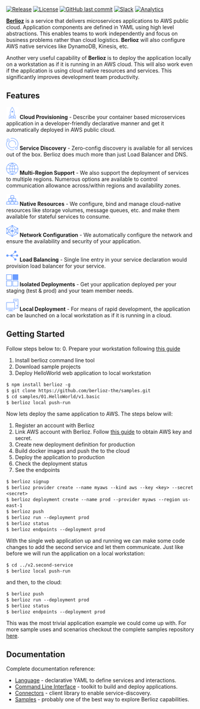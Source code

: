 
[![Release](https://img.shields.io/github/release/berlioz-the/berlioz.svg)](https://github.com/berlioz-the/berlioz/releases/latest)
[![License](https://img.shields.io/github/license/berlioz-the/berlioz.svg)](https://github.com/berlioz-the/berlioz/LICENSE.md)
[![GitHub last commit](https://img.shields.io/github/last-commit/berlioz-the/berlioz.svg)](https://github.com/berlioz-the/berlioz/commits/master)
[![Slack](https://img.shields.io/badge/slack-join-6073A0.svg)](https://slack.berlioz.cloud)
[![Analytics](https://ga-beacon.appspot.com/UA-120606268-2/github/berlioz)](https://github.com/igrigorik/ga-beacon)

[**Berlioz**](https://berlioz.cloud) is a service that delivers microservices applications to AWS public cloud. Application components are defined in YAML using high level abstractions. This enables teams to work independently and focus on  business problems rather than cloud logistics. **Berlioz** will also configure AWS native services like DynamoDB, Kinesis, etc.

Another very useful capability of **Berlioz** is to deploy the application locally on a workstation as if it is running in an AWS cloud. This will also work even if the application is using cloud native resources and services. This significantly improves development team productivity.

## Features
![Cloud Provisioning](assets/features/deploy.svg?sanitize=true) **Cloud Provisioning** - Describe your container based microservices application in a developer-friendly declarative manner and get it automatically deployed in AWS public cloud.

![Service Discovery](assets/features/service-discovery.svg?sanitize=true) **Service Discovery** - Zero-config discovery is available for all services out of the box. Berlioz does much more than just Load Balancer and DNS.

![Multi-Region Support](assets/features/region.svg?sanitize=true)  **Multi-Region Support** - We also support the deployment of services to multiple regions. Numerous options are available to control communication allowance across/within regions and availability zones.

![Native Resources](assets/features/resources.svg?sanitize=true) **Native Resources** - We configure, bind and manage cloud-native resources like storage volumes, message queues, etc. and make them available for stateful services to consume.

![Network Configuration](assets/features/networking.svg?sanitize=true) **Network Configuration** - We automatically configure the network and ensure the availability and security of your application.

![Load Balancing](assets/features/load-balancer.svg?sanitize=true) **Load Balancing** - Single line entry in your service declaration would provision load balancer for your service.

![Isolated Deployments](assets/features/isolated-deployment.svg?sanitize=true) **Isolated Deployments** - Get your application deployed per your staging (test & prod) and your team member needs.

![Local Deployment](assets/features/local-deployment.svg?sanitize=true) **Local Deployment** - For means of rapid development, the application can be launched on a local workstation as if it is running in a cloud.

## Getting Started
Follow steps below to:
0. Prepare your workstation following [this guide](docs/environments)
1. Install berlioz command line tool
2. Download sample projects
3. Deploy HelloWorld web application to local workstation

```
$ npm install berlioz -g
$ git clone https://github.com/berlioz-the/samples.git
$ cd samples/01.HelloWorld/v1.basic
$ berlioz local push-run
```

Now lets deploy the same application to AWS. The steps below will:
1. Register an account with Berlioz
2. Link AWS account with Berlioz. Follow [this guide](docs/aws-account.md)
to obtain AWS key and secret.
3. Create new deployment definition for production
4. Build docker images and push the to the cloud
5. Deploy the application to production
6. Check the deployment status
7. See the endpoints

```
$ berlioz signup
$ berlioz provider create --name myaws --kind aws --key <key> --secret <secret>
$ berlioz deployment create --name prod --provider myaws --region us-east-1
$ berlioz push
$ berlioz run --deployment prod
$ berlioz status
$ berlioz endpoints --deployment prod
```

With the single web application up and running we can make some code changes
to add the second service and let them communicate. Just like before we will
run the application on a local workstation:
```
$ cd ../v2.second-service
$ berlioz local push-run
```
and then, to the cloud:
```
$ berlioz push
$ berlioz run --deployment prod
$ berlioz status
$ berlioz endpoints --deployment prod
```

This was the most trivial application example we could come up with. For more
sample uses and scenarios checkout the complete samples repository [here](https://github.com/berlioz-the/samples).

## Documentation
Complete documentation reference:
* [Language](docs/language.md) - declarative YAML to define services and interactions.
* [Command Line Interface](docs/cli.md) - toolkit to build and deploy applications.
* [Connectors](docs/connectors.md) - client library to enable service-discovery.
* [Samples](https://github.com/berlioz-the/samples) - probably one of the best way to explore Berlioz capabilities.
